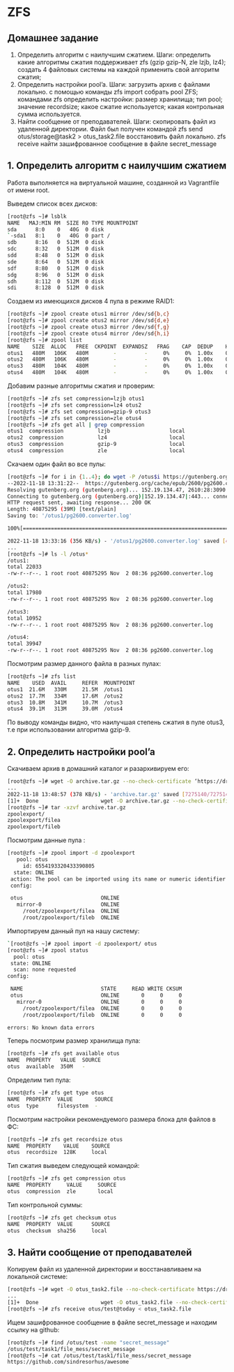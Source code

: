 # ZFS

## Домашнее задание

1. Определить алгоритм с наилучшим сжатием.
Шаги:
определить какие алгоритмы сжатия поддерживает zfs (gzip gzip-N, zle lzjb, lz4);
создать 4 файловых системы на каждой применить свой алгоритм сжатия;
2. Определить настройки pool’a.
Шаги:
загрузить архив с файлами локально.
с помощью команды zfs import собрать pool ZFS;
командами zfs определить настройки: размер хранилища; тип pool; значение recordsize; какое сжатие используется; какая контрольная сумма используется.
3. Найти сообщение от преподавателей.
Шаги:
скопировать файл из удаленной директории.
Файл был получен командой zfs send otus/storage@task2 > otus_task2.file
восстановить файл локально. zfs receive
найти зашифрованное сообщение в файле secret_message

## 1. Определить алгоритм с наилучшим сжатием

Работа выполняется на виртуальной машине, созданной из Vagrantfile от имени root.

Выведем список всех дисков:

```bash
[root@zfs ~]# lsblk
NAME   MAJ:MIN RM  SIZE RO TYPE MOUNTPOINT
sda      8:0    0   40G  0 disk 
`-sda1   8:1    0   40G  0 part /
sdb      8:16   0  512M  0 disk 
sdc      8:32   0  512M  0 disk 
sdd      8:48   0  512M  0 disk 
sde      8:64   0  512M  0 disk 
sdf      8:80   0  512M  0 disk 
sdg      8:96   0  512M  0 disk 
sdh      8:112  0  512M  0 disk 
sdi      8:128  0  512M  0 disk 

```

Создаем из имеющихся дисков 4 пула в режиме RAID1:

```bash
[root@zfs ~]# zpool create otus1 mirror /dev/sd{b,c}
[root@zfs ~]# zpool create otus2 mirror /dev/sd{d,e}
[root@zfs ~]# zpool create otus3 mirror /dev/sd{f,g}
[root@zfs ~]# zpool create otus4 mirror /dev/sd{h,i}
[root@zfs ~]# zpool list
NAME    SIZE  ALLOC   FREE  CKPOINT  EXPANDSZ   FRAG    CAP  DEDUP    HEALTH  ALTROOT
otus1   480M   106K   480M        -         -     0%     0%  1.00x    ONLINE  -
otus2   480M   106K   480M        -         -     0%     0%  1.00x    ONLINE  -
otus3   480M   104K   480M        -         -     0%     0%  1.00x    ONLINE  -
otus4   480M   104K   480M        -         -     0%     0%  1.00x    ONLINE  -

```

Добавим разные алгоритмы сжатия и проверим:

```bash
[root@zfs ~]# zfs set compression=lzjb otus1
[root@zfs ~]# zfs set compression=lz4 otus2
[root@zfs ~]# zfs set compression=gzip-9 otus3
[root@zfs ~]# zfs set compression=zle otus4
[root@zfs ~]# zfs get all | grep compression
otus1  compression           lzjb                   local
otus2  compression           lz4                    local
otus3  compression           gzip-9                 local
otus4  compression           zle                    local

```

Скачаем один файл во все пулы:

```bash
[root@zfs ~]# for i in {1..4}; do wget -P /otus$i https://gutenberg.org/cache/epub/2600/pg2600.converter.log; done
--2022-11-18 13:31:22--  https://gutenberg.org/cache/epub/2600/pg2600.converter.log
Resolving gutenberg.org (gutenberg.org)... 152.19.134.47, 2610:28:3090:3000:0:bad:cafe:47
Connecting to gutenberg.org (gutenberg.org)|152.19.134.47|:443... connected.
HTTP request sent, awaiting response... 200 OK
Length: 40875295 (39M) [text/plain]
Saving to: '/otus1/pg2600.converter.log'

100%[=====================================================================>] 40,875,295   362KB/s   in 1m 52s 

2022-11-18 13:33:16 (356 KB/s) - '/otus1/pg2600.converter.log' saved [40875295/40875295]
...
[root@zfs ~]# ls -l /otus*
/otus1:
total 22033
-rw-r--r--. 1 root root 40875295 Nov  2 08:36 pg2600.converter.log

/otus2:
total 17980
-rw-r--r--. 1 root root 40875295 Nov  2 08:36 pg2600.converter.log

/otus3:
total 10952
-rw-r--r--. 1 root root 40875295 Nov  2 08:36 pg2600.converter.log

/otus4:
total 39947
-rw-r--r--. 1 root root 40875295 Nov  2 08:36 pg2600.converter.log

```

Посмотрим размер данного файла в разных пулах:

```bash
[root@zfs ~]# zfs list
NAME    USED  AVAIL     REFER  MOUNTPOINT
otus1  21.6M   330M     21.5M  /otus1
otus2  17.7M   334M     17.6M  /otus2
otus3  10.8M   341M     10.7M  /otus3
otus4  39.1M   313M     39.0M  /otus4

```

По выводу команды видно, что наилучшая степень сжатия в пуле otus3, т.е при использовании алгоритма gzip-9.

## 2. Определить настройки pool’a

Скачиваем архив в домашний каталог и разархивируем его:

```bash
[root@zfs ~]# wget -O archive.tar.gz --no-check-certificate ‘https://drive.google.com/u/0/uc?id=1KRBNW33QWqbvbVHa3hLJivOAt60yukkg&export=download
...
2022-11-18 13:48:57 (378 KB/s) - 'archive.tar.gz' saved [7275140/7275140]
[1]+  Done                    wget -O archive.tar.gz --no-check-certificate https://drive.google.com/u/0/uc?id=1KRBNW33QWqbvbVHa3hLJivOAt60yukkg
[root@zfs ~]# tar -xzvf archive.tar.gz
zpoolexport/
zpoolexport/filea
zpoolexport/fileb

```

Посмотрим данные пула :

```bash
[root@zfs ~]# zpool import -d zpoolexport
   pool: otus
     id: 6554193320433390805
  state: ONLINE
 action: The pool can be imported using its name or numeric identifier.
 config:

 otus                         ONLINE
   mirror-0                   ONLINE
     /root/zpoolexport/filea  ONLINE
     /root/zpoolexport/fileb  ONLINE

```

Импортируем данный пул на нашу систему:

```bash
`[root@zfs ~]# zpool import -d zpoolexport/ otus
[root@zfs ~]# zpool status
  pool: otus
 state: ONLINE
  scan: none requested
config:

 NAME                         STATE     READ WRITE CKSUM
 otus                         ONLINE       0     0     0
   mirror-0                   ONLINE       0     0     0
     /root/zpoolexport/filea  ONLINE       0     0     0
     /root/zpoolexport/fileb  ONLINE       0     0     0

errors: No known data errors

```

Теперь посмотрим размер хранилища пула:

```bash
[root@zfs ~]# zfs get available otus
NAME  PROPERTY   VALUE  SOURCE
otus  available  350M   -

```

Определим тип пула:

```bash
[root@zfs ~]# zfs get type otus
NAME  PROPERTY  VALUE       SOURCE
otus  type      filesystem  -

```

Посмотрим настройки рекомендуемого размера блока для файлов в ФС:

```bash
[root@zfs ~]# zfs get recordsize otus
NAME  PROPERTY    VALUE    SOURCE
otus  recordsize  128K     local

```

Тип сжатия выведем следующей командой:

```bash
[root@zfs ~]# zfs get compression otus
NAME  PROPERTY     VALUE     SOURCE
otus  compression  zle       local

```

Тип контрольной суммы:

```bash
[root@zfs ~]# zfs get checksum otus
NAME  PROPERTY  VALUE      SOURCE
otus  checksum  sha256     local

```

## 3. Найти сообщение от преподавателей

Копируем файл из удаленной директории и восстанавливаем на локальной системе:

```bash
[root@zfs ~]# wget -O otus_task2.file --no-check-certificate https://drive.google.com/u/0/uc?id=1gH8gCL9y7Nd5Ti3IRmplZPF1XjzxeRAG&e xport=download
...
[1]+  Done                    wget -O otus_task2.file --no-check-certificate https://drive.google.com/u/0/uc?id=1gH8gCL9y7Nd5Ti3IRmplZPF1XjzxeRAG
[root@zfs ~]# zfs receive otus/test@today < otus_task2.file

```

Ищем зашифрованное сообщение в файле secret_message и находим ссылку на github:

```bash
[root@zfs ~]# find /otus/test -name "secret_message"
/otus/test/task1/file_mess/secret_message
[root@zfs ~]# cat /otus/test/task1/file_mess/secret_message
https://github.com/sindresorhus/awesome

```
